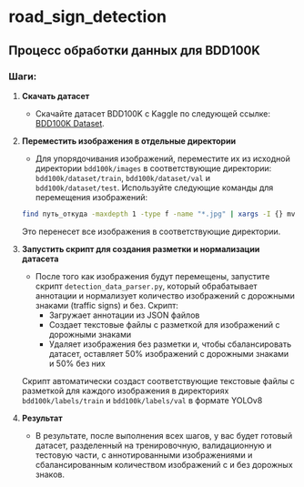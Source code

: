# road_sign_detection

## Процесс обработки данных для BDD100K

### Шаги:

1. **Скачать датасет**
    - Скачайте датасет BDD100K с Kaggle по следующей ссылке: [BDD100K Dataset](https://www.kaggle.com/datasets/solesensei/solesensei_bdd100k).
  
2. **Переместить изображения в отдельные директории**
    - Для упорядочивания изображений, переместите их из исходной директории `bdd100k/images` в соответствующие директории: `bdd100k/dataset/train`, `bdd100k/dataset/val` и `bdd100k/dataset/test`. Используйте следующие команды для перемещения изображений:

    ```bash
    find путь_откуда -maxdepth 1 -type f -name "*.jpg" | xargs -I {} mv {} путь_куда
    ```

    Это перенесет все изображения в соответствующие директории.

3. **Запустить скрипт для создания разметки и нормализации датасета**
    - После того как изображения будут перемещены, запустите скрипт `detection_data_parser.py`, который обрабатывает аннотации и нормализует количество изображений с дорожными знаками (traffic signs) и без.
   Скрипт:
      - Загружает аннотации из JSON файлов
      - Создает текстовые файлы с разметкой для изображений с дорожными знаками
      - Удаляет изображения без разметки и, чтобы сбалансировать датасет, оставляет 50% изображений с дорожными знаками и 50% без них

    Скрипт автоматически создаст соответствующие текстовые файлы с разметкой для каждого изображения в директориях `bdd100k/labels/train` и `bdd100k/labels/val` в формате YOLOv8

4. **Результат**
    - В результате, после выполнения всех шагов, у вас будет готовый датасет, разделенный на тренировочную, валидационную и тестовую части, с аннотированными изображениями и сбалансированным количеством изображений с и без дорожных знаков.
